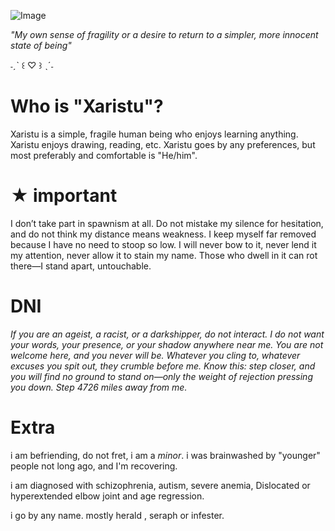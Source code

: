 ![Image](https://github.com/user-attachments/assets/978f62d5-8f75-49da-9dc6-35a919a9375b)










*"My own sense of fragility or a desire to return to a simpler, more innocent state of being"*













˗ˏˋ ꒰ ♡ ꒱ ˎˊ˗
# Who is "Xaristu"?










Xaristu is a simple, fragile human being who enjoys learning anything. Xaristu enjoys drawing, reading, etc. Xaristu goes by any preferences, but most preferably and comfortable is "He/him". 














#   ★ important 








I don’t take part in spawnism at all. Do not mistake my silence for hesitation, and do not think my distance means weakness. I keep myself far removed because I have no need to stoop so low. I will never bow to it, never lend it my attention, never allow it to stain my name. Those who dwell in it can rot there—I stand apart, untouchable.












# DNI 












*If you are an ageist, a racist, or a darkshipper, do not interact. I do not want your words, your presence, or your shadow anywhere near me. You are not welcome here, and you never will be. Whatever you cling to, whatever excuses you spit out, they crumble before me. Know this: step closer, and you will find no ground to stand on—only the weight of rejection pressing you down. Step 4726 miles away from me.*













# Extra












i am befriending, do not fret, i am a *minor*. i was brainwashed by "younger" people not long ago, and I'm recovering.












i am diagnosed with schizophrenia, autism, severe anemia, Dislocated or hyperextended elbow joint and age regression.














i go by any name. mostly herald , seraph or infester.











